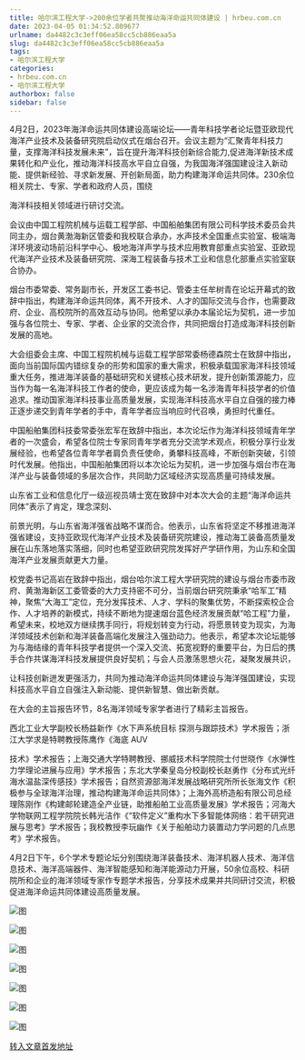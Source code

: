 ```yaml
---
title: 哈尔滨工程大学->200余位学者共聚推动海洋命运共同体建设 | hrbeu.com.cn
date: 2023-04-05 01:34:52.809677
urlname: da4482c3c3eff06ea58cc5cb886eaa5a
slug: da4482c3c3eff06ea58cc5cb886eaa5a
tags: 
- 哈尔滨工程大学
categories:
- hrbeu.com.cn
- 哈尔滨工程大学
authorbox: false
sidebar: false
---
```

4月2日，2023年海洋命运共同体建设高端论坛——青年科技学者论坛暨亚欧现代海洋产业技术及装备研究院启动仪式在烟台召开。会议主题为“汇聚青年科技力量，支撑海洋科技发展未来”，旨在提升海洋科技创新综合能力,促进海洋新技术成果转化和产业化，推动海洋科技高水平自立自强，为我国海洋强国建设注入新动能、提供新经验、寻求新发展、开创新局面，助力构建海洋命运共同体。230余位相关院士、专家、学者和政府人员，围绕
<!--more-->
海洋科技相关领域进行研讨交流。

会议由中国工程院机械与运载工程学部、中国船舶集团有限公司科学技术委员会共同主办，烟台黄渤海新区管委和我校联合承办，水声技术全国重点实验室、极端海洋环境波动场前沿科学中心、极地海洋声学与技术应用教育部重点实验室、亚欧现代海洋产业技术及装备研究院、深海工程装备与技术工业和信息化部重点实验室联合协办。

烟台市委常委、常务副市长，开发区工委书记、管委主任牟树青在论坛开幕式的致辞中指出，构建海洋命运共同体，离不开技术、人才的国际交流与合作，也需要政府、企业、高校院所的高效互动与协同。他希望以承办本届论坛为契机，进一步加强与各位院士、专家、学者、企业家的交流合作，共同把烟台打造成海洋科技创新发展的高地。

大会组委会主席、中国工程院机械与运载工程学部常委杨德森院士在致辞中指出，面向当前国际国内错综复杂的形势和国家的重大需求，积极承载国家海洋科技领域重大任务，推进海洋装备的基础研究和关键核心技术研发，提升创新策源能力，应当作为每一名海洋科技工作者的使命，更应该成为每一名涉海青年科技学者的价值追求。推动国家海洋科技事业高质量发展，实现海洋科技高水平自立自强的接力棒正逐步递交到青年学者的手中，青年学者应当响应时代召唤，勇担时代重任。

中国船舶集团科技委常委张宏军在致辞中指出，本次论坛作为海洋科技领域青年学者的一次盛会，希望各位院士专家同青年学者充分交流学术观点，积极分享行业发展经验，也希望各位青年学者肩负责任使命，勇攀科技高峰，不断创新突破，引领时代发展。他指出，中国船舶集团将以本次论坛为契机，进一步加强与烟台市在海洋产业与装备领域的多层次合作，共同助力区域经济实现高质量可持续发展。

山东省工业和信息化厅一级巡视员靖士宽在致辞中对本次大会的主题“海洋命运共同体”表示了肯定，理念深刻、

前景光明，与山东省海洋强省战略不谋而合。他表示，山东省将坚定不移推进海洋强省建设，支持亚欧现代海洋产业技术及装备研究院建设，推动海工装备高质量发展在山东落地落实落细，同时也希望亚欧研究院发挥好产学研作用，为山东和全国海洋产业发展贡献更大力量。

校党委书记高岩在致辞中指出，烟台哈尔滨工程大学研究院的建设与烟台市委市政府、黄渤海新区工委管委的大力支持密不可分，当前烟台研究院秉承“哈军工”精神，聚焦“大海工”定位，充分发挥技术、人才、学科的聚集优势，不断探索校企合作、人才培养的新模式，持续不断地为提速烟台蓝色经济发展贡献“哈工程”力量，希望未来，校地双方继续携手同行，将规划转变为行动，将愿景转变为现实，为海洋领域技术创新和海洋装备高端化发展注入强劲动力。他表示，希望本次论坛能够为与海结缘的青年科技学者提供一个深入交流、拓宽视野的重要平台，为日后的携手合作共谋海洋科技发展提供良好契机；与会人员激荡思想火花，凝聚发展共识，

让科技创新迸发更强活力，共同为推动海洋命运共同体建设与海洋强国建设，实现科技高水平自立自强注入新动能、提供新智慧、做出新贡献。

在大会的主旨报告环节，8名海洋领域专家学者进行了精彩主旨报告。

西北工业大学副校长杨益新作《水下声系统目标 探测与跟踪技术》学术报告；浙江大学求是特聘教授陈鹰作《海底 AUV

技术》学术报告；上海交通大学特聘教授、挪威技术科学院院士付世晓作《水弹性力学理论进展与应用》学术报告；东北大学秦皇岛分校副校长赵勇作《分布式光纤海水温盐深传感技》学术报告；自然资源部海洋发展战略研究所所长张海文作《积极参与全球海洋治理，推动构建海洋命运共同体》；上海外高桥造船有限公司总经理陈刚作《构建邮轮建造全产业链，助推船舶工业高质量发展》学术报告；河海大学物联网工程学院院长韩光洁作《“软件定义”重构水下多智能体网络：若干研究进展与思考》学术报告；我校教授李玩幽作《关于船舶动力装置动力学问题的几点思考》学术报告。

4月2日下午，6个学术专题论坛分别围绕海洋装备技术、海洋机器人技术、海洋信息技术、海洋高端器件、海洋智能感知和海洋能源动力开展，50余位高校、科研院所和企业的海洋领域专家作专题学术报告，分享技术成果并共同研讨交流，积极促进海洋命运共同体建设高质量发展。

![图](http://gongxue.cn/__local/B/A6/04/531FE75D44DBC76837FE3537C56_A28E4335_E053.jpg)

![图](http://gongxue.cn/__local/F/6B/95/5ADAA3C137B8E76D34F98E60D71_CEC93F03_434B9.jpg)

![图](http://gongxue.cn/__local/8/5B/F8/C9784D390F1DC3BA67FE7FAB74D_C5DB0A4A_44818.jpg)

![图](http://gongxue.cn/__local/0/EF/D2/6E66C48DA66CA674C2B42396836_8A8D5AE4_4DAD2.jpg)

![图](http://gongxue.cn/__local/3/75/32/CC09E4B2C03A7D2F902C5E4EDFB_3686003E_4AB94.jpg)

![图](http://gongxue.cn/__local/B/D8/E2/CE6E8113BD0B787CE19FF598C90_C933F1E6_40E66.jpg)

![图](http://gongxue.cn/__local/E/16/3E/4E7D098DB8416A3CABF51ACA3B6_6D06746A_6464C.jpg)

[转入文章首发地址](http://gongxue.cn/info/1141/75139.htm)